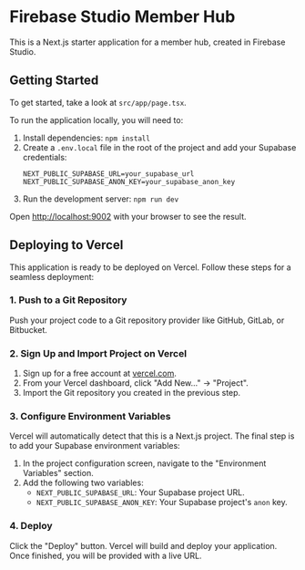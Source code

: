 # Firebase Studio Member Hub

This is a Next.js starter application for a member hub, created in Firebase Studio.

## Getting Started

To get started, take a look at `src/app/page.tsx`.

To run the application locally, you will need to:
1.  Install dependencies: `npm install`
2.  Create a `.env.local` file in the root of the project and add your Supabase credentials:
    ```
    NEXT_PUBLIC_SUPABASE_URL=your_supabase_url
    NEXT_PUBLIC_SUPABASE_ANON_KEY=your_supabase_anon_key
    ```
3.  Run the development server: `npm run dev`

Open [http://localhost:9002](http://localhost:9002) with your browser to see the result.

## Deploying to Vercel

This application is ready to be deployed on Vercel. Follow these steps for a seamless deployment:

### 1. Push to a Git Repository
Push your project code to a Git repository provider like GitHub, GitLab, or Bitbucket.

### 2. Sign Up and Import Project on Vercel
1.  Sign up for a free account at [vercel.com](https://vercel.com).
2.  From your Vercel dashboard, click "Add New..." -> "Project".
3.  Import the Git repository you created in the previous step.

### 3. Configure Environment Variables
Vercel will automatically detect that this is a Next.js project. The final step is to add your Supabase environment variables:
1.  In the project configuration screen, navigate to the "Environment Variables" section.
2.  Add the following two variables:
    - `NEXT_PUBLIC_SUPABASE_URL`: Your Supabase project URL.
    - `NEXT_PUBLIC_SUPABASE_ANON_KEY`: Your Supabase project's `anon` key.

### 4. Deploy
Click the "Deploy" button. Vercel will build and deploy your application. Once finished, you will be provided with a live URL.
